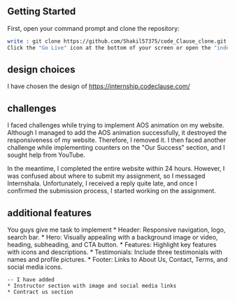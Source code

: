 ## Getting Started

First, open your command prompt and clone the repository:

```bash
write : git clone https://github.com/Shakil57375/code_Clause_clone.git
Click the "Go Live" icon at the bottom of your screen or open the "index.html" file to view the website in your browser.
```

## design choices

I have chosen the design of https://internship.codeclause.com/

## challenges

I faced challenges while trying to implement AOS animation on my website. Although I managed to add the AOS animation successfully, it destroyed the responsiveness of my website. Therefore, I removed it. I then faced another challenge while implementing counters on the "Our Success" section, and I sought help from YouTube.

In the meantime, I completed the entire website within 24 hours. However, I was confused about where to submit my assignment, so I messaged Internshala. Unfortunately, I received a reply quite late, and once I confirmed the submission process, I started working on the assignment.

## additional features

You guys give me task to implement 
    * Header: Responsive navigation, logo, search bar.
    * Hero: Visually appealing with a background image or video, heading, subheading, and CTA button.
    * Features: Highlight key features with icons and descriptions.
    * Testimonials: Include three testimonials with names and profile pictures.
    * Footer: Links to About Us, Contact, Terms, and social media icons.

    -- I have added 
    * Instructor section with image and social media links
    * Contract us section